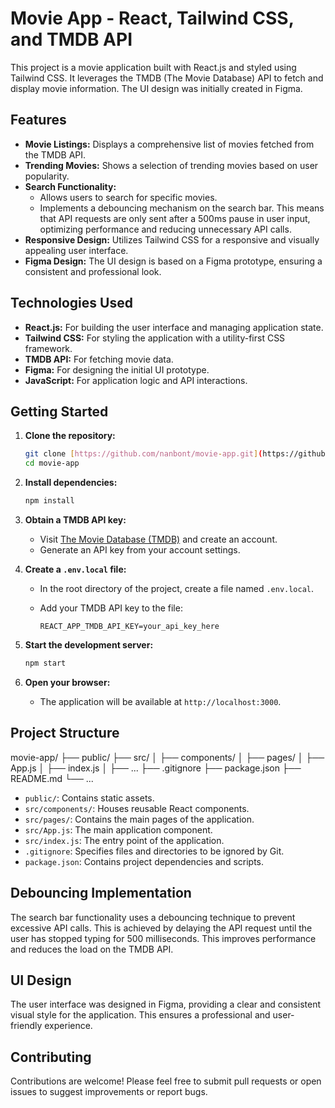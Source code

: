 # Movie App - React, Tailwind CSS, and TMDB API

This project is a movie application built with React.js and styled using Tailwind CSS. It leverages the TMDB (The Movie Database) API to fetch and display movie information. The UI design was initially created in Figma.

## Features

* **Movie Listings:** Displays a comprehensive list of movies fetched from the TMDB API.
* **Trending Movies:** Shows a selection of trending movies based on user popularity.
* **Search Functionality:**
    * Allows users to search for specific movies.
    * Implements a debouncing mechanism on the search bar. This means that API requests are only sent after a 500ms pause in user input, optimizing performance and reducing unnecessary API calls.
* **Responsive Design:** Utilizes Tailwind CSS for a responsive and visually appealing user interface.
* **Figma Design:** The UI design is based on a Figma prototype, ensuring a consistent and professional look.

## Technologies Used

* **React.js:** For building the user interface and managing application state.
* **Tailwind CSS:** For styling the application with a utility-first CSS framework.
* **TMDB API:** For fetching movie data.
* **Figma:** For designing the initial UI prototype.
* **JavaScript:** For application logic and API interactions.

## Getting Started

1.  **Clone the repository:**

    ```bash
    git clone [https://github.com/nanbont/movie-app.git](https://github.com/nanbont/movie-app.git)
    cd movie-app
    ```

2.  **Install dependencies:**

    ```bash
    npm install
    ```

3.  **Obtain a TMDB API key:**

    * Visit [The Movie Database (TMDB)](https://www.themoviedb.org/) and create an account.
    * Generate an API key from your account settings.

4.  **Create a `.env.local` file:**

    * In the root directory of the project, create a file named `.env.local`.
    * Add your TMDB API key to the file:

        ```
        REACT_APP_TMDB_API_KEY=your_api_key_here
        ```

5.  **Start the development server:**

    ```bash
    npm start
    ```

6.  **Open your browser:**

    * The application will be available at `http://localhost:3000`.

## Project Structure



movie-app/
├── public/
├── src/
│   ├── components/
│   ├── pages/
│   ├── App.js
│   ├── index.js
│   ├── ...
├── .gitignore
├── package.json
├── README.md
└── ...



* `public/`: Contains static assets.
* `src/components/`: Houses reusable React components.
* `src/pages/`: Contains the main pages of the application.
* `src/App.js`: The main application component.
* `src/index.js`: The entry point of the application.
* `.gitignore`: Specifies files and directories to be ignored by Git.
* `package.json`: Contains project dependencies and scripts.

## Debouncing Implementation

The search bar functionality uses a debouncing technique to prevent excessive API calls. This is achieved by delaying the API request until the user has stopped typing for 500 milliseconds. This improves performance and reduces the load on the TMDB API.

## UI Design

The user interface was designed in Figma, providing a clear and consistent visual style for the application. This ensures a professional and user-friendly experience.

## Contributing

Contributions are welcome! Please feel free to submit pull requests or open issues to suggest improvements or report bugs.








